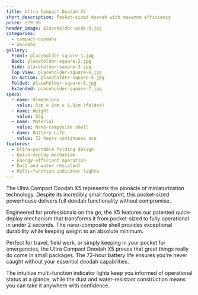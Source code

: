 ```yaml
---
title: Ultra Compact Doodah X5
short_description: Pocket-sized doodah with maximum efficiency
price: £79.99
header_image: placeholder-wide-3.jpg
categories:
  - compact-doodahs
  - doodahs
gallery:
  Front: placeholder-square-1.jpg
  Back: placeholder-square-2.jpg
  Side: placeholder-square-3.jpg
  Top View: placeholder-square-4.jpg
  In Action: placeholder-square-5.jpg
  Folded: placeholder-square-6.jpg
  Extended: placeholder-square-7.jpg
specs:
  - name: Dimensions
    value: 5cm x 3cm x 1.5cm (folded)
  - name: Weight
    value: 85g
  - name: Material
    value: Nano-composite shell
  - name: Battery Life
    value: 72 hours continuous use
features:
  - Ultra-portable folding design
  - Quick-deploy mechanism
  - Energy-efficient operation
  - Dust and water resistant
  - Multi-function indicator lights
---
```


The Ultra Compact Doodah X5 represents the pinnacle of miniaturization technology. Despite its incredibly small footprint, this pocket-sized powerhouse delivers full doodah functionality without compromise.

Engineered for professionals on the go, the X5 features our patented quick-deploy mechanism that transforms it from pocket-sized to fully operational in under 2 seconds. The nano-composite shell provides exceptional durability while keeping weight to an absolute minimum.

Perfect for travel, field work, or simply keeping in your pocket for emergencies, the Ultra Compact Doodah X5 proves that great things really do come in small packages. The 72-hour battery life ensures you're never caught without your essential doodah capabilities.

The intuitive multi-function indicator lights keep you informed of operational status at a glance, while the dust and water-resistant construction means you can take it anywhere with confidence.
